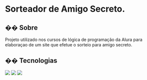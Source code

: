 <h1>Sorteador de Amigo Secreto.</h1>

<h2>�� Sobre</h2>
<p>Projeto utilizado nos cursos de lógica de programação da Alura para elaboraçao de um site que efetue o sorteio para amigo secreto.</p>

## �� Tecnologias
<div>
  <img src="https://img.shields.io/badge/HTML-239120?style=for-the-badge&logo=html5&logoColor=white">
  <img src="https://img.shields.io/badge/CSS-239120?&style=for-the-badge&logo=css3&logoColor=white">
  <img src="https://img.shields.io/badge/JavaScript-F7DF1E?style=for-the-badge&logo=javascript&logoColor=black">
</div>
